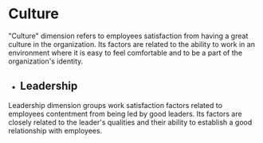 # Culture

"Culture" dimension refers to employees satisfaction from having a great culture in the organization. Its factors are related to the ability to work in an environment where it is easy to feel comfortable and to be a part of the organization's identity.

* ## Leadership
Leadership dimension groups work satisfaction factors related to employees contentment from being led by good leaders. Its factors are closely related to the leader's qualities and their ability to establish a good relationship with employees.




